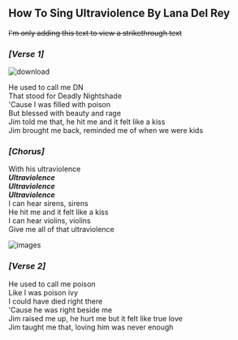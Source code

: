 ## How To Sing Ultraviolence By Lana Del Rey 
~~I'm only adding this text to view a strikethrough text~~

### _[Verse 1]_
![download](https://github.com/user-attachments/assets/9a2cb7b0-fb97-4b31-85bb-8d5a2d189b3c)

He used to call me DN <br>
That stood for Deadly Nightshade <br>
'Cause I was filled with poison <br>
But blessed with beauty and rage <br>
Jim told me that, he hit me and it felt like a kiss <br>
Jim brought me back, reminded me of when we were kids <br>

### _[Chorus]_
With his ultraviolence <br>
***Ultraviolence*** <br>
***Ultraviolence*** <br>
***Ultraviolence*** <br>
I can hear sirens, sirens <br>
He hit me and it felt like a kiss <br>
I can hear violins, violins <br>
Give me all of that ultraviolence <br>

![images](https://github.com/user-attachments/assets/276d7191-68ca-48f7-b932-2f0e633385ec)

### _[Verse 2]_
He used to call me poison <br>
Like I was poison ivy <br>
I could have died right there <br>
'Cause he was right beside me <br>
Jim raised me up, he hurt me but it felt like true love <br>
Jim taught me that, loving him was never enough <br>
